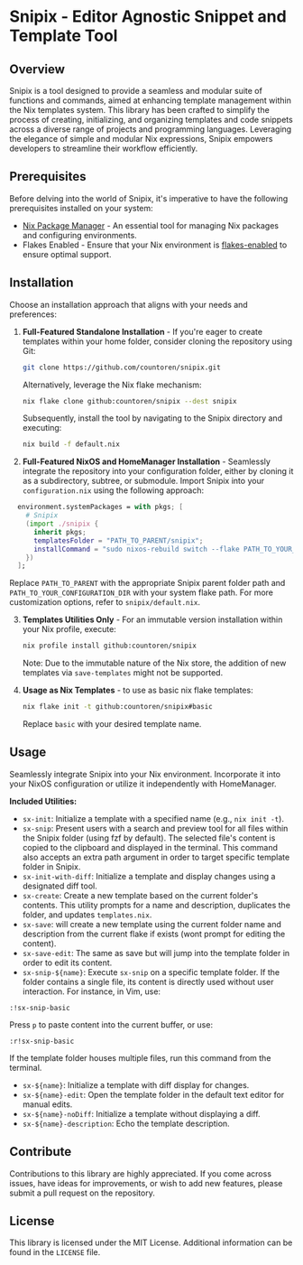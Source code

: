 # Snipix - Editor Agnostic Snippet and Template Tool 

## Overview

Snipix is a tool designed to provide a seamless and modular suite of functions and commands, aimed at enhancing template management within the Nix templates system. This library has been crafted to simplify the process of creating, initializing, and organizing templates and code snippets across a diverse range of projects and programming languages. Leveraging the elegance of simple and modular Nix expressions, Snipix empowers developers to streamline their workflow efficiently.

## Prerequisites

Before delving into the world of Snipix, it's imperative to have the following prerequisites installed on your system:

- [Nix Package Manager](https://nixos.org/download.html) - An essential tool for managing Nix packages and configuring environments.
- Flakes Enabled - Ensure that your Nix environment is [flakes-enabled](https://nixos.wiki/wiki/Flakes) to ensure optimal support.

## Installation

Choose an installation approach that aligns with your needs and preferences:

1. **Full-Featured Standalone Installation** - If you're eager to create templates within your home folder, consider cloning the repository using Git:
   ```bash
   git clone https://github.com/countoren/snipix.git
   ```
   Alternatively, leverage the Nix flake mechanism:
   ```bash
   nix flake clone github:countoren/snipix --dest snipix
   ```
   Subsequently, install the tool by navigating to the Snipix directory and executing:
   ```bash
   nix build -f default.nix 
   ```

2. **Full-Featured NixOS and HomeManager Installation** - Seamlessly integrate the repository into your configuration folder, either by cloning it as a subdirectory, subtree, or submodule. Import Snipix into your `configuration.nix` using the following approach:
```nix
  environment.systemPackages = with pkgs; [
    # Snipix
    (import ./snipix {
      inherit pkgs;
      templatesFolder = "PATH_TO_PARENT/snipix";
      installCommand = "sudo nixos-rebuild switch --flake PATH_TO_YOUR_CONFIGURATION_DIR";
    })
  ];
```
Replace `PATH_TO_PARENT` with the appropriate Snipix parent folder path and `PATH_TO_YOUR_CONFIGURATION_DIR` with your system flake path. For more customization options, refer to `snipix/default.nix`.

3. **Templates Utilities Only** - For an immutable version installation within your Nix profile, execute:
   ```bash
   nix profile install github:countoren/snipix 
   ```
   Note: Due to the immutable nature of the Nix store, the addition of new templates via `save-templates` might not be supported.

4. **Usage as Nix Templates** - to use as basic nix flake templates:
   ```bash
   nix flake init -t github:countoren/snipix#basic
   ```
   Replace `basic` with your desired template name.

## Usage

Seamlessly integrate Snipix into your Nix environment. Incorporate it into your NixOS configuration or utilize it independently with HomeManager.

**Included Utilities:**
   - `sx-init`: Initialize a template with a specified name (e.g., `nix init -t`).
   - `sx-snip`: Present users with a search and preview tool for all files within the Snipix folder (using fzf by default). The selected file's content is copied to the clipboard and displayed in the terminal.
     This command also accepts an extra path argument in order to target specific template folder in Snipix.
   - `sx-init-with-diff`: Initialize a template and display changes using a designated diff tool.
   - `sx-create`: Create a new template based on the current folder's contents. This utility prompts for a name and description, duplicates the folder, and updates `templates.nix`.
   - `sx-save`: will create a new template using the current folder name and description from the current flake if exists (wont prompt for editing the content).
   - `sx-save-edit`: The same as save but will jump into the template folder in order to edit its content.
   - `sx-snip-${name}`: Execute `sx-snip` on a specific template folder. If the folder contains a single file, its content is directly used without user interaction.
   For instance, in Vim, use:
   ```vim
   :!sx-snip-basic
   ```
   Press `p` to paste content into the current buffer, or use:
   ```vim
   :r!sx-snip-basic
   ```
   If the template folder houses multiple files, run this command from the terminal.
   - `sx-${name}`: Initialize a template with diff display for changes.
   - `sx-${name}-edit`: Open the template folder in the default text editor for manual edits.
   - `sx-${name}-noDiff`: Initialize a template without displaying a diff.
   - `sx-${name}-description`: Echo the template description.

## Contribute

Contributions to this library are highly appreciated. If you come across issues, have ideas for improvements, or wish to add new features, please submit a pull request on the repository.

## License

This library is licensed under the MIT License. Additional information can be found in the `LICENSE` file.

